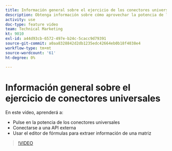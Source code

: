 ```yaml
---
title: Información general sobre el ejercicio de los conectores universales
description: Obtenga información sobre cómo aprovechar la potencia de los conectores universales, conectarse a una API externa y extraer información de una matriz, todo en [!DNL Adobe Workfront Fusion].
activity: use
doc-type: feature video
team: Technical Marketing
kt: 9010
exl-id: a44d93cb-6572-497e-b24c-5cacc9d79391
source-git-commit: a0aa8328842d2db1235edc42664eb0b18f4038e4
workflow-type: tm+mt
source-wordcount: '61'
ht-degree: 0%

---
```


# Información general sobre el ejercicio de conectores universales

En este vídeo, aprenderá a:

* Pulse en la potencia de los conectores universales
* Conectarse a una API externa
* Usar el editor de fórmulas para extraer información de una matriz

>[!VIDEO](https://video.tv.adobe.com/v/335269/?quality=12)
